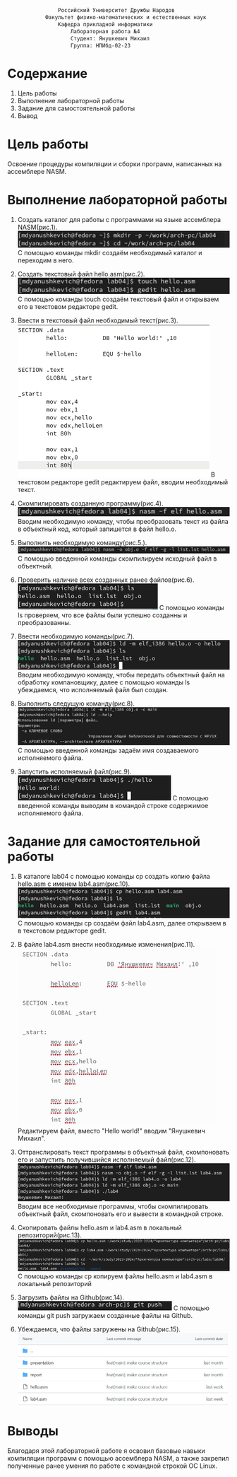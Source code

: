 					Российский Университет Дружбы Народов
				Факультет физико-математических и естественных наук
					Кафедра прикладной информатики
						Лабораторная работа №4
						Студент: Янушкевич Михаил
						Группа: НПИбд-02-23

# Содержание
1. Цель работы
2. Выполнение лабораторной работы
3. Задание для самостоятельной работы
4. Вывод

# Цель работы


Освоение процедуры компиляции и сборки программ, написанных на ассемблере NASM.

# Выполнение лабораторной работы
1. Создать каталог для работы с программами на языке ассемблера NASM(рис.1).
![1](image/1.png)
С помощью команды mkdir создаём необходимый каталог и переходим в него.

2. Создать текстовый файл hello.asm(рис.2).
![2](image/2.png)
С помощью команды touch создаём текстовый файл и открываем его в текстовом редакторе gedit.

3. Ввести в текстовый файл необходимый текст(рис.3).
![3](image/3.png)
В текстовом редакторе gedit редактируем файл, вводим необходимый текст.

4. Скомпилировать созданную программу(рис.4).
![4](image/4.png)
Вводим необходимую команду, чтобы преобразовать текст из файла в объектный код, который запишется в файл hello.o.

5. Выполнить необходимую команду(рис.5.).
![5](image/5.png)
С помощью введенной команды скомпилируем исходный файл в объектный.

6. Проверить наличие всех созданных ранее файлов(рис.6).
![6](image/6.png)
С помощью команды ls проверяем, что все файлы были успешно созданны и преобразованны.

7. Ввести необходимую команды(рис.7).
![7](image/7.png)
Вводим необходимую команду, чтобы передать объектный файл на обработку компановщику, далее с помощью команды ls убеждаемся, что исполняемый файл был создан.

8. Выполнить следущую команду(рис.8).
![8](image/8.png)
С помощью введенной команды задаём имя создаваемого исполняемого файла.

9. Запустить исполняемый файл(рис.9).
![9](image/9.png)
С помощью введенной команды выводим в командой строке содержимое исполняемого файла.

# Задание для самостоятельной работы

1. В каталоге lab04 с помощью команды cp создать копию файла hello.asm с именем lab4.asm(рис.10).
![10](image/10.png)
С помощью команды cp создаём файл lab4.asm, далее открываем в в текстовом редакторе gedit.

2. В файле lab4.asm внести необходимые изменения(рис.11).
![11](image/11.png)
Редактируем файл, вместо "Hello world!" вводим "Янушкевич Михаил".

3. Оттранслировать текст программы в объектный файл, скомпоновать его и запустить получившийся исполняемый файл(рис.12).
![12](image/12.png)
Вводим все необходимые программы, чтобы скомпилировать объектный файл, скомпоновать его и вывести в командной строке.

4. Скопировать файлы hello.asm и lab4.asm в локальный репозиторий(рис.13).
![13](image/13.png)
С помощью команды cp копируем файлы hello.asm и lab4.asm в локальный репозиторий

5. Загрузить файлы на Github(рис.14).
![14](image/14.png)
С помощью команды git push загружаем созданные файлы на Github.

6. Убеждаемся, что файлы загружены на Github(рис.15).
![15](image/15.png)

# Выводы

Благодаря этой лабораторной работе я освовил базовые навыки компиляции программ с помощью ассемблера NASM, а также закрепил полученные ранее умения по работе с командной строкой ОС Linux.


